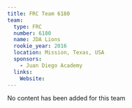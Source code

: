 ```yaml
---
title: FRC Team 6180
team:
  type: FRC
  number: 6180
  name: JDA Lions
  rookie_year: 2016
  location: Mission, Texas, USA
  sponsors:
    - Juan Diego Academy
  links:
    Website: 
---
```

No content has been added for this team